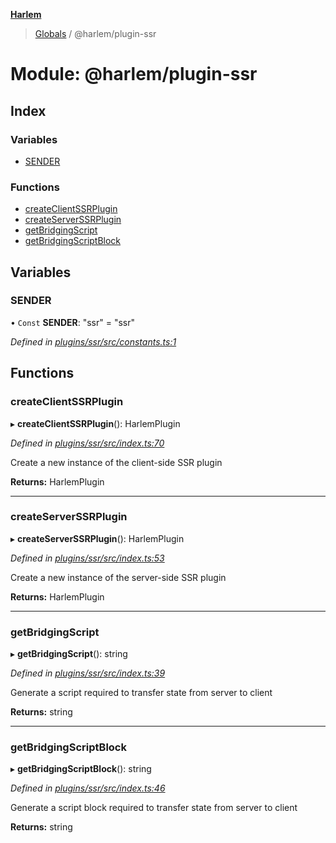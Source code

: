 **[Harlem](../README.md)**

> [Globals](../README.md) / @harlem/plugin-ssr

# Module: @harlem/plugin-ssr

## Index

### Variables

* [SENDER](_harlem_plugin_ssr.md#sender)

### Functions

* [createClientSSRPlugin](_harlem_plugin_ssr.md#createclientssrplugin)
* [createServerSSRPlugin](_harlem_plugin_ssr.md#createserverssrplugin)
* [getBridgingScript](_harlem_plugin_ssr.md#getbridgingscript)
* [getBridgingScriptBlock](_harlem_plugin_ssr.md#getbridgingscriptblock)

## Variables

### SENDER

• `Const` **SENDER**: \"ssr\" = "ssr"

*Defined in [plugins/ssr/src/constants.ts:1](https://github.com/andrewcourtice/harlem/blob/f05da99/plugins/ssr/src/constants.ts#L1)*

## Functions

### createClientSSRPlugin

▸ **createClientSSRPlugin**(): HarlemPlugin

*Defined in [plugins/ssr/src/index.ts:70](https://github.com/andrewcourtice/harlem/blob/f05da99/plugins/ssr/src/index.ts#L70)*

Create a new instance of the client-side SSR plugin

**Returns:** HarlemPlugin

___

### createServerSSRPlugin

▸ **createServerSSRPlugin**(): HarlemPlugin

*Defined in [plugins/ssr/src/index.ts:53](https://github.com/andrewcourtice/harlem/blob/f05da99/plugins/ssr/src/index.ts#L53)*

Create a new instance of the server-side SSR plugin

**Returns:** HarlemPlugin

___

### getBridgingScript

▸ **getBridgingScript**(): string

*Defined in [plugins/ssr/src/index.ts:39](https://github.com/andrewcourtice/harlem/blob/f05da99/plugins/ssr/src/index.ts#L39)*

Generate a script required to transfer state from server to client

**Returns:** string

___

### getBridgingScriptBlock

▸ **getBridgingScriptBlock**(): string

*Defined in [plugins/ssr/src/index.ts:46](https://github.com/andrewcourtice/harlem/blob/f05da99/plugins/ssr/src/index.ts#L46)*

Generate a script block required to transfer state from server to client

**Returns:** string
